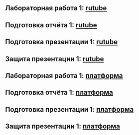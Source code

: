 ## Лабораторная работа 1: [rutube](https://rutube.ru/video/private/1778f9ca38526577c189b515626382b9/?p=DQ9H3QPkHrAooWpIrj23jw)
## Подготовка отчёта 1: [rutube](https://rutube.ru/video/private/b1b95b5e83c4dc02c472f10a84bb69db/?p=34KIkYkFZw3gdXXRcWEt8Q)
## Подготовка презентации 1: [rutube](https://rutube.ru/video/private/ccd19f8a36c71bcf8556a26d2d88ab71/?p=LcTjR1lZOQflWmDx5cthbg)
## Защита презентации 1: [rutube](https://rutube.ru/video/private/6e6d064b4606369cd48bc0f3ba8dffe2/?p=X_gDQNUyLmqUxdP88kEt_Q)

## Лабораторная работа 1: [платформа]()
## Подготовка отчёта 1: [платформа]()
## Подготовка презентации 1: [платформа]()
## Защита презентации 1: [платформа]()
